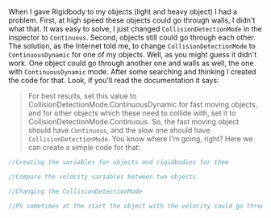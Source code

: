 When I gave Rigidbody to my objects (light and heavy object) I had a problem.
First, at high speed these objects could go through walls, I didn't what that. 
It was easy to solve, I just changed `CollisionDetectionMode` in the inspector to `Continuous`.
Second, objects still could go through each other. The solution, as the Internet told me, to change `CollisionDetectionMode` to `ContinuousDynamic` for one of my objects. 
Well, as you might guess it didn't work. One object could go through another one and walls as well, the one with `ContinuousDynamic` mode.
After some searching and thinking I created the code for that.
Look, if you'll read the documentation it says: 
>For best results, set this value to CollisionDetectionMode.ContinuousDynamic for fast moving objects, and for other objects which these need to collide with, set it to CollisionDetectionMode.Continuous.
So, the fast moving object should have `Continuous`, and the slow one should have `CollisionDetectionMode`. You know where I'm going, right?
Here we can create a simple code for that:
``` C#
//Creating the variables for objects and rigidbodies for them

//Compare the velocity variables between two objects

//Changing the CollisionDetectionMode

//PS sometimes at the start the object with the velocity could go through another, so I made a default state when the velocities of the objects are the same.
```
